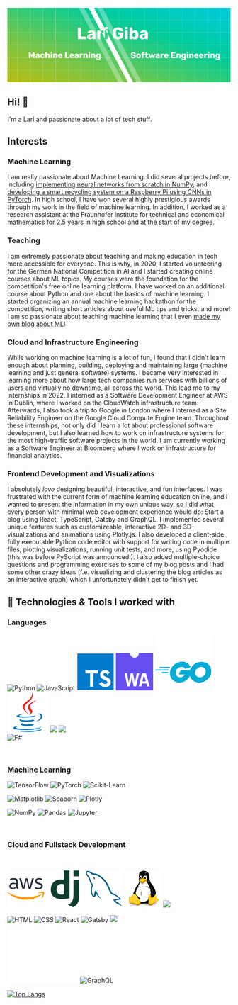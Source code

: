 <img src= "https://raw.githubusercontent.com/larigiba/larigiba/main/githubBanner.png"></img>

## Hi! 👋

I'm a Lari and passionate about a lot of tech stuff.

## Interests

### Machine Learning

I am really passionate about Machine Learning. I did several projects before, including <a href="https://github.com/larigiba/neural_networks_from_scratch_python">implementing neural networks from scratch in NumPy</a>, and <a href="https://github.com/larigiba/betterrecycling"> developing a smart recycling system on a Raspberry Pi using CNNs in PyTorch</a>.
In high school, I have won several highly prestigious awards through my work in the field of machine learning. In addition, I worked as a research assistant at the Fraunhofer institute for technical and economical mathematics for 2.5 years in high school and at the start of my degree.

### Teaching

I am extremely passionate about teaching and making education in tech more accessible for everyone. This is why, in 2020, I started volunteering for the German National Competition in AI and I started creating online courses about ML topics. My courses were the foundation for the competition's free online learning platform. I have worked on an additional course about Python and one about the basics of machine learning. I started organizing an annual machine learning hackathon for the competition, writing short articles about useful ML tips and tricks, and more!
I am so passionate about teaching machine learning that I even <a href="https://machinelearningcompass.com">made my own blog about ML</a>!

### Cloud and Infrastructure Engineering

While working on machine learning is a lot of fun, I found that I didn't learn enough about planning, building, deploying and maintaining large (machine learning and just general software) systems.
I became very interested in learning more about how large tech companies run services with billions of users and virtually no downtime, all across the world.
This lead me to my internships in 2022. I interned as a Software Development Engineer at AWS in Dublin, where I worked on the CloudWatch infrastructure team. Afterwards, I also took a trip to Google in London where I interned as a Site Reliability Engineer on the Google Cloud Compute Engine team.
Throughout these internships, not only did I learn a lot about professional software development, but I also learned how to work on infrastructure systems for the most high-traffic software projects in the world.
I am currently working as a Software Engineer at Bloomberg where I work on infrastructure for financial analytics.

### Frontend Development and Visualizations

I absolutely _love_ designing beautiful, interactive, and fun interfaces. I was frustrated with the current form of machine learning education online, and I wanted to present the information in my own unique way, so I did what every person with minimal web development experience would do: Start a blog using React, TypeScript, Gatsby and GraphQL. I implemented several unique features such as customizeable, interactive 2D- and 3D-visualizations and animations using Plotly.js. I also developed a client-side fully executable Python code editor with support for writing code in multiple files, plotting visualizations, running unit tests, and more, using Pyodide (this was before PyScript was announced!). I also added multiple-choice questions and programming exercises to some of my blog posts and I had some other crazy ideas (f.e. visualizing and clustering the blog articles as an interactive graph) which I unfortunately didn't get to finish yet.

## 🔧 Technologies & Tools I worked with

### <strong>Languages</strong>

![Python](./img/python.svg)
![JavaScript](./img/js.svg)
![TypeScript](./img/typescript.svg)
![Web Assembly](./img/wasm.svg)
![Go](./img/go.svg)
![Java](./img/java.svg)
<img width=50 src="https://cdn.jsdelivr.net/gh/devicons/devicon/icons/cplusplus/cplusplus-original.svg"/>
<img width=50 src="https://cdn.jsdelivr.net/gh/devicons/devicon/icons/haskell/haskell-original.svg"/>  
![F#](./img/fsharp.svg)

<br/>

### <strong>Machine Learning</strong>

<div display="grid" grid-template-columns="auto auto auto" grid-gap="2em" justify-content="center" align-items="center">

![TensorFlow](./img/tensorflow.svg)
![PyTorch](./img/pytorch.svg)
![Scikit-Learn](./img/sklearn.svg)

![Matplotlib](./img/matplotlib.svg)
![Seaborn](./img/seaborn.svg)
![Plotly](./img/plotly.svg)

![NumPy](./img/numpy.svg)
![Pandas](./img/pandas.svg)
![Jupyter](./img/jupyter.svg)

</div>

<br/>

### <strong>Cloud and Fullstack Development</strong>

<br/>

![AWS](./img/aws.svg)
![Django](./img/django.svg)
![MySQL](./img/mysql.svg)
![Linux](./img/linux.svg)
<img width=50 src="https://cdn.jsdelivr.net/gh/devicons/devicon/icons/grafana/grafana-original.svg"/>

![HTML](./img/html.svg)
![CSS](./img/css.svg)
![React](./img/react.svg)
![Gatsby](./img/gatsby.svg)
<img width=50 src="https://cdn.jsdelivr.net/gh/devicons/devicon/icons/nextjs/nextjs-original.svg"/>

![REST](./img/rest.svg)
![GraphQL](./img/graphql.svg)

[![Top Langs](https://github-readme-stats.vercel.app/api/top-langs/?username=BorisGiba&layout=compact&title_color=ffffff&text_color=c9cacc&icon_color=2bbc8a&bg_color=000428)](https://github.com/anuraghazra/github-readme-stats)
